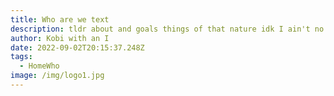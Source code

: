 ```yaml
---
title: Who are we text
description: tldr about and goals things of that nature idk I ain't no writer my mans figure it out. Lorem ipsum dolor sit amet consectetur adipisicing elit. Accusamus, debitis inventore! Dignissimos, maxime eius nam a veritatis repudiandae amet voluptate natus illo dolorum sunt ratione. Asperiores sapiente veritatis beatae eos.
author: Kobi with an I
date: 2022-09-02T20:15:37.248Z
tags:
  - HomeWho
image: /img/logo1.jpg
---
```


